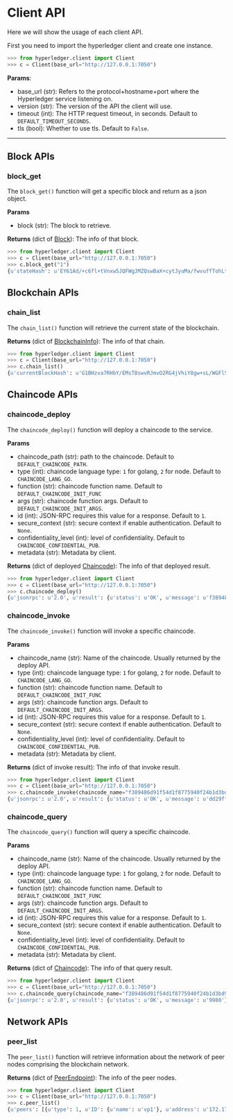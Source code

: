 # Client API
Here we will show the usage of each client API.

First you need to import the hyperledger client and create one instance.

```python
>>> from hyperledger.client import Client
>>> c = Client(base_url="http://127.0.0.1:7050")
```

**Params**:

* base_url (str): Refers to the protocol+hostname+port where the Hyperledger
 service listening on.
* version (str): The version of the API the client will use. 
* timeout (int): The HTTP request timeout, in seconds. Default to 
`DEFAULT_TIMEOUT_SECONDS`.
* tls (bool): Whether to use tls. Default to `False`.

****

## Block APIs

### block_get
The `block_get()` function will get a specific block and return as a json 
object.

**Params**

* block (str): The block to retrieve.

**Returns** (dict of [Block](https://github.com/hyperledger/fabric/blob/master/protos/fabric.proto)): The info of that block.

```python
>>> from hyperledger.client import Client
>>> c = Client(base_url="http://127.0.0.1:7050")
>>> c.block_get("1")
{u'stateHash': u'EY61Ad/+c6fl+tVnxw5JQFWgJMZQswBaX+cytJyuMa/fwvuffTohLt6ShoiJWb245IiRiTTZ/50WN/uViZSnoA==', u'previousBlockHash': u'RrndKwuojRMjOz/rdD7rJD/NUupiuBuCtQwnZG7Vdi/XXcTd2MDyAMsFAZ1ntZL2/IIcSUeatIZAKS6ss7fEvg==', u'nonHashData': {u'localLedgerCommitTimestamp': {u'seconds': 1460709218, u'nanos': 581261246}}, u'transactions': [{u'chaincodeID': u'CkdnaXRodWIuY29tL2h5cGVybGVkZ2VyL2ZhYnJpYy9leGFtcGxlcy9jaGFpbmNvZGUvZ28vY2hhaW5jb2RlX2V4YW1wbGUwMhKAATU4NDRiYzE0MmRjYzllNzg4Nzg1ZTAyNmUyMmM4NTU5NTdiMmM3NTRjOTEyNzAyYzU4ZDk5N2RlZGJjOWEwNDJmMDVkMTUyZjZkYjBmYmQ3ODEwZDk1YzFiODgwYzIxMDU2NmM5ZGUzMDkzYWFlMGFiNzZhZDJkOTBlOWNmYWE1', u'type': 1, u'payload': u'CukBCAESzAEKR2dpdGh1Yi5jb20vaHlwZXJsZWRnZXIvZmFicmljL2V4YW1wbGVzL2NoYWluY29kZS9nby9jaGFpbmNvZGVfZXhhbXBsZTAyEoABNTg0NGJjMTQyZGNjOWU3ODg3ODVlMDI2ZTIyYzg1NTk1N2IyYzc1NGM5MTI3MDJjNThkOTk3ZGVkYmM5YTA0MmYwNWQxNTJmNmRiMGZiZDc4MTBkOTVjMWI4ODBjMjEwNTY2YzlkZTMwOTNhYWUwYWI3NmFkMmQ5MGU5Y2ZhYTUaFgoEaW5pdBIBYRIDMTAwEgFiEgMyMDA=', u'timestamp': {u'seconds': 1460709198, u'nanos': 458532061}, u'uuid': u'5844bc142dcc9e788785e026e22c855957b2c754c912702c58d997dedbc9a042f05d152f6db0fbd7810d95c1b880c210566c9de3093aae0ab76ad2d90e9cfaa5'}]}
```

## Blockchain APIs
### chain_list
The `chain_list()` function will retrieve the current state of the blockchain.

**Returns** (dict of [BlockchainInfo](https://github.com/hyperledger/fabric/blob/master/protos/fabric.proto)): The info of that
 chain.

```python
>>> from hyperledger.client import Client
>>> c = Client(base_url="http://127.0.0.1:7050")
>>> c.chain_list()
{u'currentBlockHash': u'G1BHzva7RHbY/EMsT8swvRJmvO2RG4jVhiY8gw+sL/WGFl5x+qOk2gKLusxHcAFsEBOLV1kXfNfjJhpFHAwSPw==', u'previousBlockHash': u'ZJcfc/RCr+lYcQvtD4VvoUM4FGWHMPd9WSi7qekwdAedwJBs/Vpd4yoYl/FeerAdEJ7OXJokO1A7YBKNuC5h1A==', u'height': 29}
```

## Chaincode APIs

### chaincode_deploy
The `chaincode_deploy()` function will deploy a chaincode to the service.

**Params**
* chaincode_path (str): path to the chaincode. Default to 
`DEFAULT_CHAINCODE_PATH`.
* type (int): chaincode language type: `1` for golang, `2` for node. Default
 to `CHAINCODE_LANG_GO`.
* function (str): chaincode function name. Default to 
`DEFAULT_CHAINCODE_INIT_FUNC`
* args (str): chaincode function args. Default to 
`DEFAULT_CHAINCODE_INIT_ARGS`.
* id (int): JSON-RPC requires this value for a response. Default to `1`.
* secure_context (str): secure context if enable authentication. Default to 
`None`.
* confidentiality_level (int): level of confidentiality. Default to 
`CHAINCODE_CONFIDENTIAL_PUB`.
* metadata (str): Metadata by client.

**Returns** (dict of deployed [Chaincode](https://github.com/hyperledger/fabric/blob/master/protos/fabric.proto)): The info of that
 deployed result.

```python
>>> from hyperledger.client import Client
>>> c = Client(base_url="http://127.0.0.1:7050")
>>> c.chaincode_deploy()
{u'jsonrpc': u'2.0', u'result': {u'status': u'OK', u'message': u'f389486d91f54d1f8775940f24b1d3bd9f8a8e75d364e158ac92328ddacad629607a3c42be156fc4a7da7173adca2ac7d7eef29afc59c6f07f3ad14abee34f68'}, u'id': 1}
```

### chaincode_invoke
The `chaincode_invoke()` function will invoke a specific chaincode.

**Params**
* chaincode_name (str): Name of the chaincode. Usually returned by the 
deploy API.
* type (int): chaincode language type: `1` for golang, `2` for node. Default
 to `CHAINCODE_LANG_GO`.
* function (str): chaincode function name. Default to 
`DEFAULT_CHAINCODE_INIT_FUNC`
* args (str): chaincode function args. Default to 
`DEFAULT_CHAINCODE_INIT_ARGS`.
* id (int): JSON-RPC requires this value for a response. Default to `1`.
* secure_context (str): secure context if enable authentication. Default to 
`None`.
* confidentiality_level (int): level of confidentiality. Default to 
`CHAINCODE_CONFIDENTIAL_PUB`.
* metadata (str): Metadata by client.

**Returns** (dict of invoke result): The info of that invoke result.
 
```python
>>> from hyperledger.client import Client
>>> c = Client(base_url="http://127.0.0.1:7050")
>>> c.chaincode_invoke(chaincode_name="f389486d91f54d1f8775940f24b1d3bd9f8a8e75d364e158ac92328ddacad629607a3c42be156fc4a7da7173adca2ac7d7eef29afc59c6f07f3ad14abee34f68")
{u'jsonrpc': u'2.0', u'result': {u'status': u'OK', u'message': u'dd29ff47-b0c8-44a0-a1b1-d050e5c7bc82'}, u'id': 1}
```

### chaincode_query
The `chaincode_query()` function will query a specific chaincode.

**Params**
* chaincode_name (str): Name of the chaincode. Usually returned by the 
deploy API.
* type (int): chaincode language type: `1` for golang, `2` for node. Default
 to `CHAINCODE_LANG_GO`.
* function (str): chaincode function name. Default to 
`DEFAULT_CHAINCODE_INIT_FUNC`
* args (str): chaincode function args. Default to 
`DEFAULT_CHAINCODE_INIT_ARGS`.
* id (int): JSON-RPC requires this value for a response. Default to `1`.
* secure_context (str): secure context if enable authentication. Default to 
`None`.
* confidentiality_level (int): level of confidentiality. Default to 
`CHAINCODE_CONFIDENTIAL_PUB`.
* metadata (str): Metadata by client.

**Returns** (dict of [Chaincode](https://github.com/hyperledger/fabric/blob/master/protos/fabric.proto)): The info of that query result.
 
```python
>>> from hyperledger.client import Client
>>> c = Client(base_url="http://127.0.0.1:7050")
>>> c.chaincode_query(chaincode_name="f389486d91f54d1f8775940f24b1d3bd9f8a8e75d364e158ac92328ddacad629607a3c42be156fc4a7da7173adca2ac7d7eef29afc59c6f07f3ad14abee34f68", function="query", args=["a"])
{u'jsonrpc': u'2.0', u'result': {u'status': u'OK', u'message': u'9980'}, u'id': 1}
```

## Network APIs
### peer_list
The `peer_list()` function will retrieve information about the network of peer nodes comprising the blockchain network.

**Returns** (dict of [PeerEndpoint](https://github.com/hyperledger/fabric/blob/master/protos/fabric.proto)): The info of the peer nodes.

```python
>>> from hyperledger.client import Client
>>> c = Client(base_url="http://127.0.0.1:7050")
>>> c.peer_list()
{u'peers': [{u'type': 1, u'ID': {u'name': u'vp1'}, u'address': u'172.17.0.2:30303'}, {u'type': 1, u'ID': {u'name': u'vp2'}, u'address': u'172.17.0.3:30303'}]}
```
